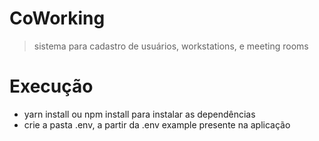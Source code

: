 # CoWorking
> sistema para cadastro de usuários, workstations, e meeting rooms

# Execução
- yarn install ou npm install para instalar as dependências
- crie a pasta .env, a partir da .env example presente na aplicação
